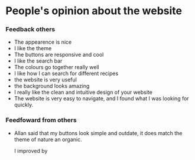 # People's opinion about the website
### Feedback others
- The appearence is nice
- I like the theme
- The buttons are responsive and cool
- I like the search bar
- The colours go together really well
- I like how I can search for different recipes
- the website is very useful
- the background looks amazing
- I really like the clean and intuitive design of your website
- The website is very easy to navigate, and I found what I was looking for quickly.

### Feedfoward from others
- Allan said that my buttons look simple and outdate,
  it does match the theme of nature an organic.

  I improved by 
